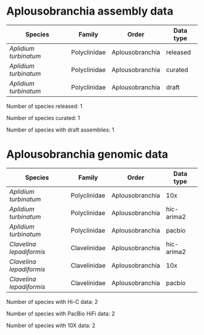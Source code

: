 # Aplousobranchia assembly data

| Species | Family | Order | Data type |
| -- | --- | --- | --- |
| *Aplidium turbinatum* | Polyclinidae | Aplousobranchia | released |
| *Aplidium turbinatum* | Polyclinidae | Aplousobranchia | curated |
| *Aplidium turbinatum* | Polyclinidae | Aplousobranchia | draft |

Number of species released: 1

Number of species curated: 1

Number of species with draft assemblies: 1

# Aplousobranchia genomic data

| Species | Family | Order | Data type |
| -- | --- | --- | --- |
| *Aplidium turbinatum* | Polyclinidae | Aplousobranchia | 10x |
| *Aplidium turbinatum* | Polyclinidae | Aplousobranchia | hic-arima2 |
| *Aplidium turbinatum* | Polyclinidae | Aplousobranchia | pacbio |
| *Clavelina lepadiformis* | Clavelinidae | Aplousobranchia | hic-arima2 |
| *Clavelina lepadiformis* | Clavelinidae | Aplousobranchia | 10x |
| *Clavelina lepadiformis* | Clavelinidae | Aplousobranchia | pacbio |

Number of species with Hi-C data: 2

Number of species with PacBio HiFi data: 2

Number of species with 10X data: 2
